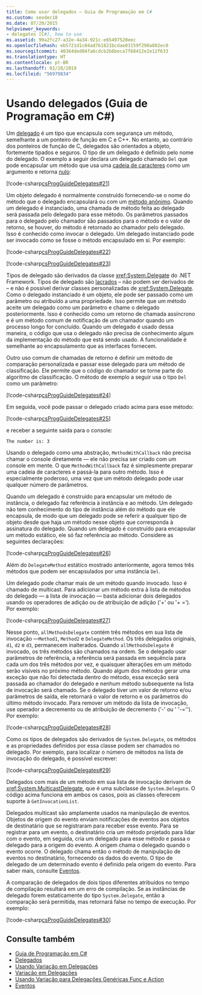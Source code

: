 ```yaml
---
title: Como usar delegados – Guia de Programação em C#
ms.custom: seodec18
ms.date: 07/20/2015
helpviewer_keywords:
- delegates [C#], how to use
ms.assetid: 99a2fc27-a32e-4a34-921c-e65497520eec
ms.openlocfilehash: eb5721d1c04ad761821bcdae03159f290a802ec0
ms.sourcegitcommit: 40364ded04fa6cdcb2b6beca7f68412e2e12f633
ms.translationtype: HT
ms.contentlocale: pt-BR
ms.lasthandoff: 02/28/2019
ms.locfileid: "56979834"
---
```

# <a name="using-delegates-c-programming-guide"></a>Usando delegados (Guia de Programação em C#)
Um [delegado](../../../csharp/language-reference/keywords/delegate.md) é um tipo que encapsula com segurança um método, semelhante a um ponteiro de função em C e C++. No entanto, ao contrário dos ponteiros de função de C, delegados são orientados a objeto, fortemente tipados e seguros. O tipo de um delegado é definido pelo nome do delegado. O exemplo a seguir declara um delegado chamado `Del` que pode encapsular um método que usa uma [cadeia de caracteres](../../../csharp/language-reference/keywords/string.md) como um argumento e retorna [nulo](../../../csharp/language-reference/keywords/void.md):  
  
 [!code-csharp[csProgGuideDelegates#21](~/samples/snippets/csharp/VS_Snippets_VBCSharp/csProgGuideDelegates/CS/Delegates.cs#21)]  
  
 Um objeto delegado é normalmente construído fornecendo-se o nome do método que o delegado encapsulará ou com um [método anônimo](../../../csharp/programming-guide/statements-expressions-operators/anonymous-methods.md). Quando um delegado é instanciado, uma chamada de método feita ao delegado será passada pelo delegado para esse método. Os parâmetros passados para o delegado pelo chamador são passados para o método e o valor de retorno, se houver, do método é retornado ao chamador pelo delegado. Isso é conhecido como invocar o delegado. Um delegado instanciado pode ser invocado como se fosse o método encapsulado em si. Por exemplo:  
  
 [!code-csharp[csProgGuideDelegates#22](~/samples/snippets/csharp/VS_Snippets_VBCSharp/csProgGuideDelegates/CS/Delegates.cs#22)]  
  
 [!code-csharp[csProgGuideDelegates#23](~/samples/snippets/csharp/VS_Snippets_VBCSharp/csProgGuideDelegates/CS/Delegates.cs#23)]  
  
 Tipos de delegado são derivados da classe <xref:System.Delegate> do .NET Framework. Tipos de delegado são [lacrados](../../../csharp/language-reference/keywords/sealed.md) – não podem ser derivados de – e não é possível derivar classes personalizadas de <xref:System.Delegate>. Como o delegado instanciado é um objeto, ele pode ser passado como um parâmetro ou atribuído a uma propriedade. Isso permite que um método aceite um delegado como um parâmetro e chame o delegado posteriormente. Isso é conhecido como um retorno de chamada assíncrono e é um método comum de notificação de um chamador quando um processo longo for concluído. Quando um delegado é usado dessa maneira, o código que usa o delegado não precisa de conhecimento algum da implementação do método que está sendo usado. A funcionalidade é semelhante ao encapsulamento que as interfaces fornecem.  
  
 Outro uso comum de chamadas de retorno é definir um método de comparação personalizada e passar esse delegado para um método de classificação. Ele permite que o código do chamador se torne parte do algoritmo de classificação. O método de exemplo a seguir usa o tipo `Del` como um parâmetro:  
  
 [!code-csharp[csProgGuideDelegates#24](~/samples/snippets/csharp/VS_Snippets_VBCSharp/csProgGuideDelegates/CS/Delegates.cs#24)]  
  
 Em seguida, você pode passar o delegado criado acima para esse método:  
  
 [!code-csharp[csProgGuideDelegates#25](~/samples/snippets/csharp/VS_Snippets_VBCSharp/csProgGuideDelegates/CS/Delegates.cs#25)]  
  
 e receber a seguinte saída para o console:  
  
 `The number is: 3`  
  
 Usando o delegado como uma abstração, `MethodWithCallback` não precisa chamar o console diretamente — ele não precisa ser criado com um console em mente. O que `MethodWithCallback` faz é simplesmente preparar uma cadeia de caracteres e passá-la para outro método. Isso é especialmente poderoso, uma vez que um método delegado pode usar qualquer número de parâmetros.  
  
 Quando um delegado é construído para encapsular um método de instância, o delegado faz referência à instância e ao método. Um delegado não tem conhecimento do tipo de instância além do método que ele encapsula, de modo que um delegado pode se referir a qualquer tipo de objeto desde que haja um método nesse objeto que corresponda à assinatura do delegado. Quando um delegado é construído para encapsular um método estático, ele só faz referência ao método. Considere as seguintes declarações:  
  
 [!code-csharp[csProgGuideDelegates#26](~/samples/snippets/csharp/VS_Snippets_VBCSharp/csProgGuideDelegates/CS/Delegates.cs#26)]  
  
 Além do `DelegateMethod` estático mostrado anteriormente, agora temos três métodos que podem ser encapsulados por uma instância `Del`.  
  
 Um delegado pode chamar mais de um método quando invocado. Isso é chamado de multicast. Para adicionar um método extra à lista de métodos do delegado — a lista de invocação — basta adicionar dois delegados usando os operadores de adição ou de atribuição de adição ('+' ou '+ ='). Por exemplo:  
  
 [!code-csharp[csProgGuideDelegates#27](~/samples/snippets/csharp/VS_Snippets_VBCSharp/csProgGuideDelegates/CS/Delegates.cs#27)]  
  
 Nesse ponto, `allMethodsDelegate` contém três métodos em sua lista de invocação —`Method1`, `Method2` e `DelegateMethod`. Os três delegados originais, `d1`, `d2` e `d3`, permanecem inalterados. Quando `allMethodsDelegate` é invocado, os três métodos são chamados na ordem. Se o delegado usar parâmetros de referência, a referência será passada em sequência para cada um dos três métodos por vez, e quaisquer alterações em um método serão visíveis no próximo método. Quando algum dos métodos gerar uma exceção que não foi detectada dentro do método, essa exceção será passada ao chamador do delegado e nenhum método subsequente na lista de invocação será chamado. Se o delegado tiver um valor de retorno e/ou parâmetros de saída, ele retornará o valor de retorno e os parâmetros do último método invocado. Para remover um método da lista de invocação, use operador a decremento ou de atribuição de decremento ('-' ou ' '-=''). Por exemplo:  
  
 [!code-csharp[csProgGuideDelegates#28](~/samples/snippets/csharp/VS_Snippets_VBCSharp/csProgGuideDelegates/CS/Delegates.cs#28)]  
  
 Como os tipos de delegados são derivados de `System.Delegate`, os métodos e as propriedades definidos por essa classe podem ser chamados no delegado. Por exemplo, para localizar o número de métodos na lista de invocação do delegado, é possível escrever:  
  
 [!code-csharp[csProgGuideDelegates#29](~/samples/snippets/csharp/VS_Snippets_VBCSharp/csProgGuideDelegates/CS/Delegates.cs#29)]  
  
 Delegados com mais de um método em sua lista de invocação derivam de <xref:System.MulticastDelegate>, que é uma subclasse de `System.Delegate`. O código acima funciona em ambos os casos, pois as classes oferecem suporte à `GetInvocationList`.  
  
 Delegados multicast são amplamente usados na manipulação de eventos. Objetos de origem do evento enviam notificações de eventos aos objetos de destinatário que se registraram para receber esse evento. Para se registrar para um evento, o destinatário cria um método projetado para lidar com o evento, em seguida, cria um delegado para esse método e passa o delegado para a origem do evento. A origem chama o delegado quando o evento ocorre. O delegado chama então o método de manipulação de eventos no destinatário, fornecendo os dados do evento. O tipo de delegado de um determinado evento é definido pela origem do evento. Para saber mais, consulte [Eventos](../../../csharp/programming-guide/events/index.md).  
  
 A comparação de delegados de dois tipos diferentes atribuídos no tempo de compilação resultará em um erro de compilação. Se as instâncias de delegado forem estaticamente do tipo `System.Delegate`, então a comparação será permitida, mas retornará false no tempo de execução. Por exemplo:  
  
 [!code-csharp[csProgGuideDelegates#30](~/samples/snippets/csharp/VS_Snippets_VBCSharp/csProgGuideDelegates/CS/Delegates.cs#30)]  
  
## <a name="see-also"></a>Consulte também

- [Guia de Programação em C#](../../../csharp/programming-guide/index.md)
- [Delegados](../../../csharp/programming-guide/delegates/index.md)
- [Usando Variação em Delegações](../../../csharp/programming-guide/concepts/covariance-contravariance/using-variance-in-delegates.md)
- [Variação em Delegações](../../../csharp/programming-guide/concepts/covariance-contravariance/variance-in-delegates.md)
- [Usando Variação para Delegações Genéricas Func e Action](../../../csharp/programming-guide/concepts/covariance-contravariance/using-variance-for-func-and-action-generic-delegates.md)
- [Eventos](../../../csharp/programming-guide/events/index.md)
